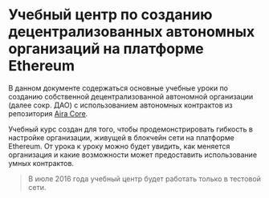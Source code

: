 # Учебный центр по созданию децентрализованных автономных организаций на платформе Ethereum

В данном документе содержаться основные учебные уроки по созданию собственной децентрализованной автономной организации (далее сокр. ДАО) с использованием автономных контрактов из репозитория [Aira Core](https://github.com/airalab/core).

Учебный курс создан для того, чтобы продемонстрировать гибкость в настройке организации, живущей в блокчейн сети на платформе Ethereum. От урока к уроку можно будет увидить, как меняется организация и какие возможности может предоставить использование умных контрактов.

> В июле 2016 года учебный центр будет работать только в тестовой сети.

